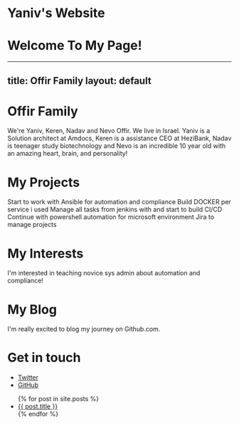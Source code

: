 # Yaniv's Website
# Welcome To My Page!
---
title: Offir Family
layout: default
---
# Offir Family

We're Yaniv, Keren, Nadav and Nevo Offir. We live in Israel. Yaniv is a Solution architect at Amdocs, Keren is a assistance CEO at HeziBank, Nadav is teenager study biotechnology and Nevo is an incredible 10 year old with an amazing heart, brain, and personality!

# My Projects

Start to work with Ansible for automation and compliance
Build DOCKER per service i used
Manage all tasks from jenkins with and start to build CI/CD
Continue with powershell automation for microsoft environment
Jira to manage projects

# My Interests

I'm interested in teaching novice sys admin about automation and compliance!

# My Blog

I'm really excited to blog my journey on Github.com.

# Get in touch

<ul>
<li><a href="https://twitter.com/{{ site.twitter_username }}">Twitter</a>
</li>
<li><a href="https://github.com/{{ site.github_username }}">GitHub</a>
</li>
</ul>
<ul>
  {% for post in site.posts %}
    <li>
      <a href="{{ post.url }}">{{ post.title }}</a>
    </li>
    {% endfor %}
</ul>
